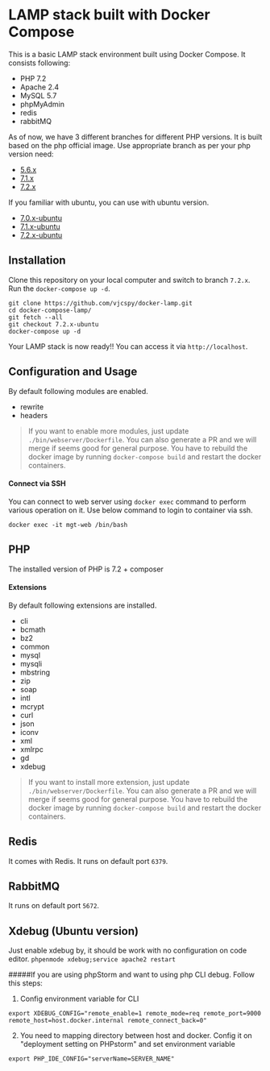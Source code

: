 # LAMP stack built with Docker Compose

This is a basic LAMP stack environment built using Docker Compose. It consists following:

* PHP 7.2
* Apache 2.4
* MySQL 5.7
* phpMyAdmin
* redis
* rabbitMQ

As of now, we have 3 different branches for different PHP versions. It is built based on the php official image. Use appropriate branch as per your php version need:
* [5.6.x](https://github.com/vjcspy/docker-lamp/tree/5.6.x)
* [7.1.x](https://github.com/vjcspy/docker-lamp/tree/7.1.x)
* [7.2.x](https://github.com/vjcspy/docker-lamp/tree/7.2.x)

If you familiar with ubuntu, you can use with ubuntu version.
* [7.0.x-ubuntu](https://github.com/vjcspy/docker-lamp/tree/7.0.x-ubuntu)
* [7.1.x-ubuntu](https://github.com/vjcspy/docker-lamp/tree/7.1.x-ubuntu)
* [7.2.x-ubuntu](https://github.com/vjcspy/docker-lamp/tree/7.2.x-ubuntu)

## Installation

Clone this repository on your local computer and switch to branch `7.2.x`. Run the `docker-compose up -d`.

```shell
git clone https://github.com/vjcspy/docker-lamp.git
cd docker-compose-lamp/
git fetch --all
git checkout 7.2.x-ubuntu
docker-compose up -d
```

Your LAMP stack is now ready!! You can access it via `http://localhost`.

## Configuration and Usage

By default following modules are enabled.

* rewrite
* headers

> If you want to enable more modules, just update `./bin/webserver/Dockerfile`. You can also generate a PR and we will merge if seems good for general purpose.
> You have to rebuild the docker image by running `docker-compose build` and restart the docker containers.

#### Connect via SSH

You can connect to web server using `docker exec` command to perform various operation on it. Use below command to login to container via ssh.

```shell
docker exec -it mgt-web /bin/bash
```

## PHP

The installed version of PHP is 7.2 + composer

#### Extensions

By default following extensions are installed.

* cli
* bcmath
* bz2
* common
* mysql
* mysqli
* mbstring
* zip
* soap
* intl
* mcrypt
* curl
* json
* iconv
* xml
* xmlrpc
* gd
* xdebug

> If you want to install more extension, just update `./bin/webserver/Dockerfile`. You can also generate a PR and we will merge if seems good for general purpose.
> You have to rebuild the docker image by running `docker-compose build` and restart the docker containers.

## Redis

It comes with Redis. It runs on default port `6379`.

## RabbitMQ

It runs on default port `5672`.

## Xdebug (Ubuntu version)

Just enable xdebug by, it should be work with no configuration on code editor.
`phpenmode xdebug;service apache2 restart`

#####If you are using phpStorm and want to using php CLI debug. Follow this steps:
1. Config environment variable for CLI

`export XDEBUG_CONFIG="remote_enable=1 remote_mode=req remote_port=9000 remote_host=host.docker.internal remote_connect_back=0"`

2. You need to mapping directory between host and docker. Config it on "deployment setting on PHPstorm" and set environment variable

`export PHP_IDE_CONFIG="serverName=SERVER_NAME"`

